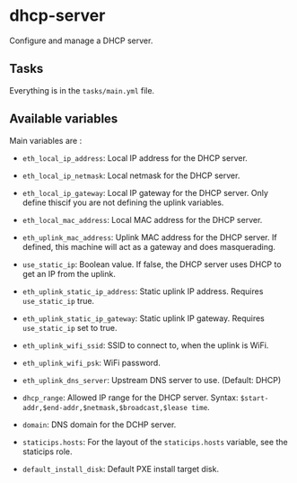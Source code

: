 # dhcp-server

Configure and manage a DHCP server.

## Tasks

Everything is in the `tasks/main.yml` file.

## Available variables

Main variables are :

* `eth_local_ip_address`:         Local IP address for the DHCP server.

* `eth_local_ip_netmask`:         Local netmask for the DHCP server.

* `eth_local_ip_gateway`:         Local IP gateway for the DHCP server. Only
                                  define thiscif you are not defining the uplink
                                  variables.

* `eth_local_mac_address`:        Local MAC address for the DHCP server.

* `eth_uplink_mac_address`:       Uplink MAC address for the DHCP server. If
                                  defined, this machine will act as a gateway
                                  and does masquerading.

* `use_static_ip`:                Boolean value. If false, the DHCP server uses
                                  DHCP to get an IP from the uplink.

* `eth_uplink_static_ip_address`: Static uplink IP address. Requires `use_static_ip`
                                  true.

* `eth_uplink_static_ip_gateway`: Static uplink IP gateway. Requires `use_static_ip`
                                  set to true.

* `eth_uplink_wifi_ssid`:         SSID to connect to, when the uplink is WiFi.

* `eth_uplink_wifi_psk`:          WiFi password.

* `eth_uplink_dns_server`:        Upstream DNS server to use. (Default: DHCP)

* `dhcp_range`:                   Allowed IP range for the DHCP server. Syntax:
                                  `$start-addr,$end-addr,$netmask,$broadcast,$lease time`.

* `domain`:                       DNS domain for the DCHP server.

* `staticips.hosts`:              For the layout of the `staticips.hosts`
                                  variable, see the staticips role.

* `default_install_disk`:         Default PXE install target disk.
